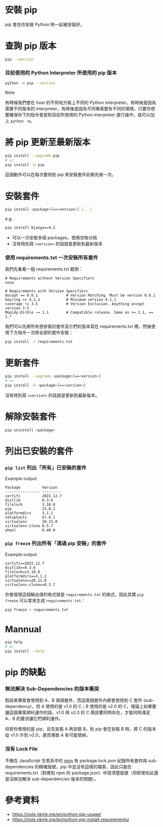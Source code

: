 # 安裝 pip

pip 會在你安裝 Python 時一起被安裝好。
# 查詢 pip 版本

```bash
pip --version
```

### 目前使用的 Python Interpreter 所使用的 pip 版本

```bash
python -m pip --version
```

>[!Note]
>有時候我們會在 host 的不同地方裝上不同的 Python interpreter，有時候是因為需要不同版本的 interpreter，有時後是因為不同專案要有不同的環境，只要你想要確保你下的指令會是對目前所使用的 Python interpreter 進行操作，就可以加上 `python -m`。

# 將 pip 更新至最新版本

```bash
pip install --upgrade pip
# or
pip install -U pip
```

這個動作可以在每次要用到 pip 來安裝套件前都先做一次。

# 安裝套件

```sh
pip install <package>[==<version>] [...]
```

e.g.

```bash
pip install Django==4.2
```

- 可以一次安裝多個 packages，使用空格分隔
- 沒有特別寫 `<version>` 的話就是更新到最新版本

### 使用 requirements.txt 一次安裝所有套件

我們先看看一個 requirements.txt 範例：

```plaintext
# Requirements without Version Specifiers
nose

# Requirements with Version Specifiers
docopt == 0.6.1             # Version Matching. Must be version 0.6.1
keyring >= 4.1.1            # Minimum version 4.1.1
coverage != 3.5             # Version Exclusion. Anything except version 3.5
Mopidy-Dirble ~= 1.1        # Compatible release. Same as >= 1.1, == 1.*
```

我們可以先將所有想安裝的套件及它們的版本寫在 requirements.txt 裡，然後使用下方指令一次將全部的套件安裝：

```bash
pip install -r requirements.txt
```

# 更新套件

```sh
pip install --upgrade <package>[==<version>]
# or
pip install -U <package>[==<version>]
```

沒有特別寫 `<version>` 的話就是更新到最新版本。

# 解除安裝套件

```sh
pip uninstall <package>
```

# 列出已安裝的套件

### `pip list` 列出「所有」已安裝的套件

Example output:

```plaintext
Package          Version
---------------- ---------
certifi          2022.12.7
distlib          0.3.6
filelock         3.10.0
pip              23.0.1
platformdirs     3.1.1
setuptools       67.6.1
virtualenv       20.21.0
virtualenv-clone 0.5.7
wheel            0.40.0
```

### `pip freeze` 列出所有「透過 pip 安裝」的套件

Example output:

```plaintext
certifi==2022.12.7
distlib==0.3.6
filelock==3.10.0
platformdirs==3.1.1
virtualenv==20.21.0
virtualenv-clone==0.5.7
```

你會發現這個輸出值的格式就是 `requirements.txt` 的格式，因此其實 `pip freeze` 可以拿來生成 `requirements.txt`：

```bash
pip freeze > requirements.txt
```

# Mannual

```bash
pip help
# or
pip install --help
```

# pip 的缺點

### 無法解決 Sub-Dependencies 的版本衝突

假設某專案會使用到 A、B 兩個套件，而這兩個套件內都會使用到 C 套件 (sub-dependency)，但 A 使用的是 v1.0 的 C；B 使用的是 v2.0 的 C，理論上如果要讓這個專案順利運作的話，v1.0 與 v2.0 的 C 應該要同時存在，才能同時滿足 A、B 的要求讓它們順利運作。

但若你使用的是 pip，且先安裝 A 再安裝 B，則 pip 會在安裝 B 時，將 C 的版本從 v1.0 升到 v2.0，進而導致 A 有可能壞掉。

### 沒有 Lock File

不像在 JavaScript 生態系中的 [npm](</Programming Language/JavaScript/Node.js/npm.md>) 有 package.lock.json 紀錄所有套件與 sub-dependencies 的精確版號，pip 中並沒有這樣的檔案，因此只能在 requirements.txt（對應到 npm 的 package.json）中寫清楚版號（但即使如此還是沒辦法解決 sub-dependencies 版本的問題）。

# 參考資料

- <https://note.nkmk.me/en/python-pip-usage/>
- <https://note.nkmk.me/en/python-pip-install-requirements/>
